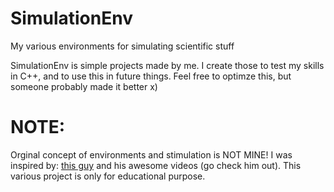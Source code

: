 # SimulationEnv
My various environments for simulating scientific stuff 

SimulationEnv is simple projects made by me. I create those to test my skills in C++, and to use this in future things. Feel free to optimze this, but someone probably made it better x)

# NOTE:
Orginal concept of environments and stimulation is NOT MINE! I was inspired by: [this guy](https://youtube.com/@primerblobs?si=4EyS0PHIEr1escsT) and his awesome videos (go check him out). This various project is only for educational purpose.
